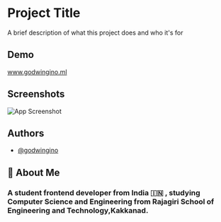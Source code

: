 
# Project Title

A brief description of what this project does and who it's for

## Demo

www.godwingino.ml


## Screenshots

![App Screenshot](https://via.placeholder.com/468x300?text=App+Screenshot+Here)

## Authors

- [@godwingino](https://www.github.com/godwingino)

## 🚀 About Me
<h3>A student frontend developer from India 🇮🇳 , studying Computer Science and Engineering from Rajagiri School of Engineering and Technology,Kakkanad.</h3>
